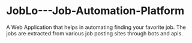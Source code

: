 # JobLo---Job-Automation-Platform
A Web Application that helps in automating finding your favorite job. The jobs are extracted from various job posting sites through bots and apis.
